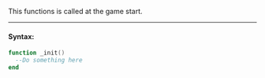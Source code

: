 This functions is called at the game start.

---

#### Syntax:
```lua
function _init()
  --Do something here
end
```